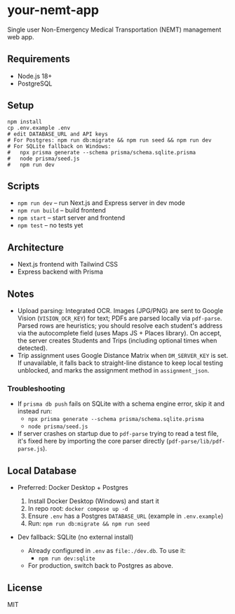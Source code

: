 # your-nemt-app

Single user Non-Emergency Medical Transportation (NEMT) management web app.

## Requirements
- Node.js 18+
- PostgreSQL

## Setup
```
npm install
cp .env.example .env
# edit DATABASE_URL and API keys
# For Postgres: npm run db:migrate && npm run seed && npm run dev
# For SQLite fallback on Windows:
#   npx prisma generate --schema prisma/schema.sqlite.prisma
#   node prisma/seed.js
#   npm run dev
```

## Scripts
- `npm run dev` – run Next.js and Express server in dev mode
- `npm run build` – build frontend
- `npm start` – start server and frontend
- `npm test` – no tests yet

## Architecture
- Next.js frontend with Tailwind CSS
- Express backend with Prisma

## Notes
- Upload parsing: Integrated OCR. Images (JPG/PNG) are sent to Google Vision (`VISION_OCR_KEY`) for text; PDFs are parsed locally via `pdf-parse`. Parsed rows are heuristics; you should resolve each student's address via the autocomplete field (uses Maps JS + Places library). On accept, the server creates Students and Trips (including optional times when detected).
- Trip assignment uses Google Distance Matrix when `DM_SERVER_KEY` is set. If unavailable, it falls back to straight-line distance to keep local testing unblocked, and marks the assignment method in `assignment_json`.

### Troubleshooting
- If `prisma db push` fails on SQLite with a schema engine error, skip it and instead run:
  - `npx prisma generate --schema prisma/schema.sqlite.prisma`
  - `node prisma/seed.js`
- If server crashes on startup due to `pdf-parse` trying to read a test file, it's fixed here by importing the core parser directly (`pdf-parse/lib/pdf-parse.js`).

## Local Database
- Preferred: Docker Desktop + Postgres
  1. Install Docker Desktop (Windows) and start it
  2. In repo root: `docker compose up -d`
  3. Ensure `.env` has a Postgres `DATABASE_URL` (example in `.env.example`)
  4. Run: `npm run db:migrate && npm run seed`

- Dev fallback: SQLite (no external install)
  - Already configured in `.env` as `file:./dev.db`. To use it:
    - `npm run dev:sqlite`
  - For production, switch back to Postgres as above.

## License
MIT
